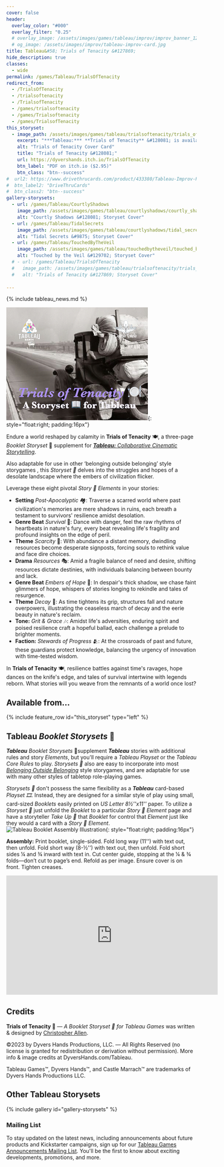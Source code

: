```yaml
---
cover: false
header:
  overlay_color: "#000"
  overlay_filter: "0.25"
  # overlay_image: /assets/images/games/tableau/improv/improv_banner_1280_360.jpg
  # og_image: /assets/images/improv/tableau-improv-card.jpg
title: Tableau&#58; Trials of Tenacity &#127869;
hide_description: true
classes:
  - wide
permalink: /games/Tableau/TrialsOfTenacity
redirect_from:
  - /TrialsOfTenacity
  - /trialsoftenacity
  - /TrialsofTenacity
  - /games/trialsoftenacity
  - /games/Trialsoftenacity
  - /games/TrialsofTenacity
this_storyset:
  - image_path: /assets/images/games/tableau/trialsoftenacity/trials_of_tenacity_storyset_cover_375_298.jpg
    excerpt: "***Tableau:*** **Trials of Tenacity** &#128081; is available as a **Boolet Storyset**&nbsp;&#127869; from:"
    alt: "Trials of Tenacity Cover Card"
    title: "Trials of Tenacity &#128081;"
    url: https://dyvershands.itch.io/TrialsOfTenacity
    btn_label: "PDF on itch.io ($2.95)"
    btn_class: "btn--success"
#  url2: https://www.drivethrucards.com/product/433380/Tableau-Improv-Playset-Just-the-Cards-Edition?src=dhwebsite
#  btn_label2: "DriveThruCards"
#  btn_class2: "btn--success"
gallery-storysets:
  - url: /games/Tableau/CourtlyShadows
    image_path: /assets/images/games/tableau/courtlyshadows/courtly_shadows_storyset_cover_375_298.jpg
    alt: "Courtly Shadows &#128081; Storyset Cover"
  - url: /games/Tableau/TidalSecrets
    image_path: /assets/images/games/tableau/courtlyshadows/tidal_secrets_storyset_cover_375_298.jpg
    alt: "Tidal Secrets &#9875; Storyset Cover"
  - url: /games/Tableau/TouchedByTheVeil
    image_path: /assets/images/games/tableau/touchedbytheveil/touched_by_the_veil_storyset_cover_375_298.jpg
    alt: "Touched by the Veil &#129702; Storyset Cover"
  # - url: /games/Tableau/TrialsOfTenacity
  #   image_path: /assets/images/games/tableau/trialsoftenacity/trials_of_tenacity_storyset_cover_375_298.jpg
  #   alt: "Trials of Tenacity &#127869; Storyset Cover"

---
```


{% include tableau_news.md %}

![Trials of Tenacity &#127869; Storyset Cover](/assets/images/games/tableau/trialsoftenacity/trials_of_tenacity_storyset_cover_375_298.jpg){: style="float:right; padding:16px"}

Endure a world reshaped by calamity in **Trials of Tenacity** 🍽️, a three-page _Booklet Storyset_&nbsp;📖 supplement for [***Tableau:*** _Collaborative Cinematic Storytelling_](https://www.dyvershands.com/games/Tableau/).

Also adaptable for use in other ‘belonging outside belonging’ style storygames , this _Storyset 📖_ delves into the struggles and hopes of a desolate landscape where the embers of civilization flicker.

Leverage these eight pivotal _Story 📖 Elements_ in your stories:

* **Setting** _Post-Apocalyptic_ 🏘️: Traverse a scarred world where past civilization's memories are mere shadows in ruins, each breath a testament to survivors' resilience amidst desolation.
* **Genre Beat** _Survival_ 🥁: Dance with danger, feel the raw rhythms of heartbeats in nature's fury, every beat revealing life's fragility and profound insights on the edge of peril.
* **Theme** _Scarcity_ 💢: With abundance a distant memory, dwindling resources become desperate signposts, forcing souls to rethink value and face dire choices.
* **Drama** _Resources_ 🎭: Amid a fragile balance of need and desire, shifting resources dictate destinies, with individuals balancing between bounty and lack.
* **Genre Beat** _Embers of Hope_ 🥁: In despair's thick shadow, we chase faint glimmers of hope, whispers of stories longing to rekindle and tales of resurgence.
* **Theme** _Decay_ 💢: As time tightens its grip, structures fall and nature overpowers, illustrating the ceaseless march of decay and the eerie beauty in nature's reclaim.
* **Tone:** _Grit & Grace_ 🎶: Amidst life's adversities, enduring spirit and poised resilience craft a hopeful ballad, each challenge a prelude to brighter moments.
* **Faction:** _Stewards of Progress_ 🫂: At the crossroads of past and future, these guardians protect knowledge, balancing the urgency of innovation with time-tested wisdom.

In **Trials of Tenacity** 🍽️, resilience battles against time's ravages, hope dances on the knife's edge, and tales of survival intertwine with legends reborn. What stories will you weave from the remnants of a world once lost?

## Available from… 

{% include feature_row id="this_storyset" type="left" %}

## Tableau _Booklet Storysets_&nbsp;📖

_**Tableau**_ _Booklet Storysets_&nbsp;📖 ​supplement _**Tableau**_ stories with additional rules and story _Elements_, but you'll require a _Tableau Playset_ or the _Tableau Core Rules_ to play. _Storysets 📖_​ also are easy to incorporate into most _[Belonging Outside Belonging](https://itch.io/physical-games/tag-belonging-outside-belonging)​_ style storygames, and are adaptable for use with many other styles of tabletop role-playing games.​​

_Storysets 📖_​ don't possess the same flexibility as a _**Tableau**_ card-based _Playset 🎞_. Instead, they are designed for a similar style of play using small, card-sized _Booklets_ easily printed on _US Letter 8½''x11''_ paper. To utilize a _Storyset 📖_​ just unfold the _Booklet_ to a particular _Story 📖 Element_ page and have a storyteller _Take Up 🫰_ that _Booklet_ for control that _Element_ just like they would a card with a _Story 📖 Element_. ![Tableau Booklet Assembly Illustration](/assets/images/games/tableau/booklet_assembly_illustration_375 _292.png){: style="float:right; padding:16px"}

**Assembly:** Print booklet, single-sided. Fold long way (11'') with text out, then unfold. Fold short way (8-½'') with text out, then unfold. Fold short sides ¼ and ¾ inward with text in. Cut center guide, stopping at the ¼ & ¾ folds—don’t cut to page’s end. Refold as per image. Ensure cover is on front. Tighten creases.

<iframe width="560" height="315" src="https://www.youtube.com/embed/n5hpg7hOXo4?si=SbSiH2Aw2jvaGUWl" title="YouTube video player" frameborder="0" allow="accelerometer; autoplay; clipboard-write; encrypted-media; gyroscope; picture-in-picture; web-share" allowfullscreen></iframe>

## Credits

**Trials of Tenacity 👑** — _A Booklet Storyset&nbsp;📖  for Tableau Games_ was written & designed by [Christopher Allen](mailto:ChristopherA@DyversHands.com).

©2023 by Dyvers Hands Productions, LLC. — All Rights Reserved (no license is granted for redistribution or derivation without permission). More info & image credits at DyversHands.com/Tableau.

Tableau Games™, Dyvers Hands™, and Castle Marrach™ are trademarks of Dyvers Hands Productions LLC.

## Other Tableau Storysets

{% include gallery id="gallery-storysets" %}

### Mailing List

To stay updated on the latest news, including announcements about future products and Kickstarter campaigns, sign up for our [Tableau Games Announcements Mailing List](/Subscribe). You'll be the first to know about exciting developments, promotions, and more.

